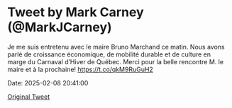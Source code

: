 # Tweet by Mark Carney (@MarkJCarney)

Je me suis entretenu avec le maire Bruno Marchand ce matin. Nous avons parlé de croissance économique, de mobilité durable et de culture en marge du Carnaval d’Hiver de Québec. Merci pour la belle rencontre M. le maire et à la prochaine! https://t.co/qkM9RuGuH2

Date: 2025-02-08 20:41:00

[Original Tweet](https://x.com/MarkJCarney/status/1888327190917615707)
